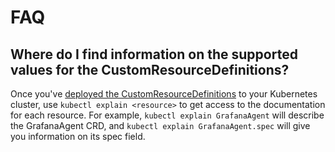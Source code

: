 # FAQ

## Where do I find information on the supported values for the CustomResourceDefinitions?

Once you've [deployed the CustomResourceDefinitions](./getting-started.md#deploying-customresourcedefinitions)
to your Kubernetes cluster, use `kubectl explain <resource>` to get access to
the documentation for each resource. For example, `kubectl explain GrafanaAgent`
will describe the GrafanaAgent CRD, and `kubectl explain GrafanaAgent.spec` will
give you information on its spec field.
